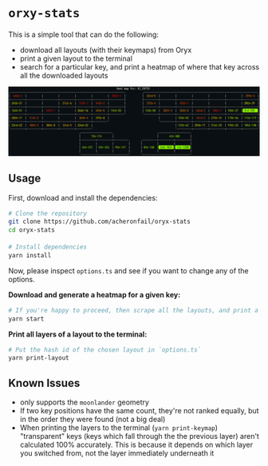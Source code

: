 # `orxy-stats`

This is a simple tool that can do the following:

* download all layouts (with their keymaps) from Oryx
* print a given layout to the terminal
* search for a particular key, and print a heatmap of where that key across all the downloaded layouts

![keyboard heat map](demo.png)

## Usage

First, download and install the dependencies:

```bash
# Clone the repository
git clone https://github.com/acheronfail/oryx-stats
cd oryx-stats

# Install dependencies
yarn install
```

Now, please inspect `options.ts` and see if you want to change any of the options.

**Download and generate a heatmap for a given key:**

```bash
# If you're happy to proceed, then scrape all the layouts, and print a heat map to the terminal:
yarn start
```

**Print all layers of a layout to the terminal:**

```bash
# Put the hash id of the chosen layout in `options.ts`
yarn print-layout
```

## Known Issues

* only supports the `moonlander` geometry
* If two key positions have the same count, they're not ranked equally, but in the order they were found (not a big deal)
* When printing the layers to the terminal (`yarn print-keymap`) "transparent" keys (keys which fall through the the previous layer) aren't calculated 100% accurately. This is because it depends on which layer you switched from, not the layer immediately underneath it